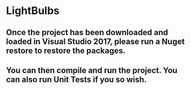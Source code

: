 # LightBulbs

## Once the project has been downloaded and loaded in Visual Studio 2017, please run a Nuget restore to restore the packages. 
## You can then compile and run the project. You can also run Unit Tests if you so wish.
